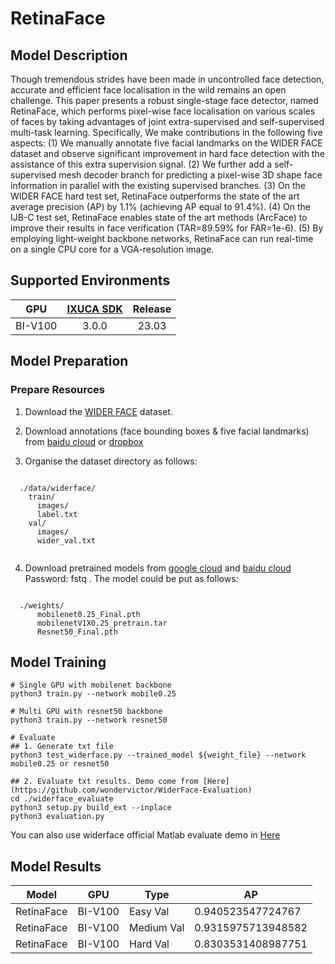 # RetinaFace

## Model Description

Though tremendous strides have been made in uncontrolled face detection, accurate and efficient face localisation in the
wild remains an open challenge. This paper presents a robust single-stage face detector, named RetinaFace, which
performs pixel-wise face localisation on various scales of faces by taking advantages of joint extra-supervised and
self-supervised multi-task learning. Specifically, We make contributions in the following five aspects: (1) We manually
annotate five facial landmarks on the WIDER FACE dataset and observe significant improvement in hard face detection with
the assistance of this extra supervision signal. (2) We further add a self-supervised mesh decoder branch for predicting
a pixel-wise 3D shape face information in parallel with the existing supervised branches. (3) On the WIDER FACE hard
test set, RetinaFace outperforms the state of the art average precision (AP) by 1.1% (achieving AP equal to 91.4%). (4)
On the IJB-C test set, RetinaFace enables state of the art methods (ArcFace) to improve their results in face
verification (TAR=89.59% for FAR=1e-6). (5) By employing light-weight backbone networks, RetinaFace can run real-time on
a single CPU core for a VGA-resolution image.

## Supported Environments

| GPU    | [IXUCA SDK](https://gitee.com/deep-spark/deepspark#%E5%A4%A9%E6%95%B0%E6%99%BA%E7%AE%97%E8%BD%AF%E4%BB%B6%E6%A0%88-ixuca) | Release |
| :----: | :----: | :----: |
| BI-V100 | 3.0.0     |  23.03  |

## Model Preparation

### Prepare Resources

1. Download the [WIDER FACE](http://shuoyang1213.me/WIDERFACE/WiderFace_Results.html) dataset.

2. Download annotations (face bounding boxes & five facial landmarks) from [baidu
   cloud](https://pan.baidu.com/s/1Laby0EctfuJGgGMgRRgykA) or
   [dropbox](https://www.dropbox.com/s/7j70r3eeepe4r2g/retinaface_gt_v1.1.zip?dl=0)

3. Organise the dataset directory as follows:

```Shell

  ./data/widerface/
    train/
      images/
      label.txt
    val/
      images/
      wider_val.txt
      
```

4. Download pretrained models from [google cloud](https://drive.google.com/open?id=1oZRSG0ZegbVkVwUd8wUIQx8W7yfZ_ki1)
   and [baidu cloud](https://pan.baidu.com/s/12h97Fy1RYuqMMIV-RpzdPg) Password: fstq . The model could be put as
   follows:

```Shell

  ./weights/
      mobilenet0.25_Final.pth
      mobilenetV1X0.25_pretrain.tar
      Resnet50_Final.pth

```

## Model Training

```shell
# Single GPU with mobilenet backbone
python3 train.py --network mobile0.25

# Multi GPU with resnet50 backbone
python3 train.py --network resnet50

# Evaluate
## 1. Generate txt file
python3 test_widerface.py --trained_model ${weight_file} --network mobile0.25 or resnet50

## 2. Evaluate txt results. Demo come from [Here](https://github.com/wondervictor/WiderFace-Evaluation)
cd ./widerface_evaluate
python3 setup.py build_ext --inplace
python3 evaluation.py
```

You can also use widerface official Matlab evaluate demo in
   [Here](http://mmlab.ie.cuhk.edu.hk/projects/WIDERFace/WiderFace_Results.html)

## Model Results

| Model      | GPU     | Type       | AP                 |
|------------|---------|------------|--------------------|
| RetinaFace | BI-V100 | Easy   Val | 0.940523547724767  |
| RetinaFace | BI-V100 | Medium Val | 0.9315975713948582 |
| RetinaFace | BI-V100 | Hard   Val | 0.8303531408987751 |
